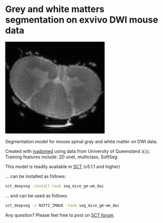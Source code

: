 # Grey and white matters segmentation on exvivo DWI mouse data

![alt text](image.gif)

Segmentation model for mouse spinal gray and white matter on DWI data.

Created with [ivadomed](http://ivadomed.org/) using data from University of Queensland 🇦🇺.
Training features include: 2D unet, multiclass, SoftSeg.

This model is readily available in [SCT](https://spinalcordtoolbox.com/en/stable/) (v5.1.1 and higher)

... can be installed as follows:
```bash
sct_deepseg -install-task seg_mice_gm-wm_dwi
```

... and can be used as follows:
```bash
sct_deepseg -i NIFTI_IMAGE -task seg_mice_gm-wm_dwi
```

Any question? Please feel free to post on [SCT forum](https://forum.spinalcordmri.org/c/sct/8). 
